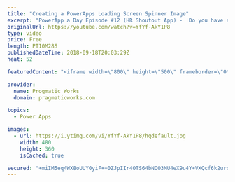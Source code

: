 ```yaml
---
title: "Creating a PowerApps Loading Screen Spinner Image"
excerpt: "PowerApp a Day Episode #12 (HR Shoutout App) -  Do you have a PowerApps screen that's sluggish? A loading image can help with your user satisfaction. In this video, you'll learn two techniques for creating a loading spinner icon.    Power App and Power Platform Training : https://pragmaticworks.com/training/on-demand-training"
originalUrl: https://youtube.com/watch?v=YfYf-AkY1P8
type: video
price: Free
length: PT10M28S
publishedDateTime: 2018-09-18T20:03:29Z
heat: 52

featuredContent: "<iframe width=\"800\" height=\"500\" frameborder=\"0\" src=\"https://www.youtube.com/embed/YfYf-AkY1P8\" allow=\"accelerometer; autoplay; encrypted-media; gyroscope; picture-in-picture\" allowfullscreen></iframe>"

provider:
  name: Progmatic Works
  domain: pragmaticworks.com

topics:
  - Power Apps

images:
  - url: https://i.ytimg.com/vi/YfYf-AkY1P8/hqdefault.jpg
    width: 480
    height: 360
    isCached: true

secured: "+miIM5eq4WX8oUUY0yiF++0ZJpIIr4OTS64bNOO3MU4eX9u4Y+VXQcf6k2urooJkyn7t0P2K+ZaupcnFUp5/WLlGbaReFHgCLtBuDAQHsday3fI405oqrpR1+4vHYzNuG+00ZB5PCvlqTZqnxNDR3uGefuraFGR2oPjP9FYRN0G2Krq1SVtJf1mrKSbVe9P5TA3bk4wz8BqxdDn7K1anJSS5nkTfxj7XUTdEwrpA7sFG/St+qEMGP6KU9usC34nJ6viZ4qpMRmVR0kfK/RL4Fdse0727+mC+b31MQqYyXxjj3pwjz5b1eNzEMlckGgvN6mTn4SZ9qwaUhz1phB1ioaN/I7DhsSylCmJpno3C1ikVRw545fdvKbFjcDs2eKA6uHg1y/eFD4rL1dSq2OP+HtOxtyft56GqmEt1Wjg0BfE=;wS66r71TxIvv/fzPb/8cdg=="
---
```


